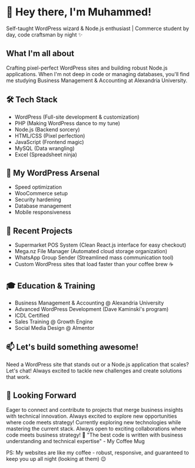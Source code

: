 # 👋 Hey there, I'm Muhammed!

Self-taught WordPress wizard & Node.js enthusiast | Commerce student by day, code craftsman by night ✨

## What I'm all about

Crafting pixel-perfect WordPress sites and building robust Node.js applications. When I'm not deep in code or managing databases, you'll find me studying Business Management & Accounting at Alexandria University.

## 🛠 Tech Stack
- WordPress (Full-site development & customization)
- PHP (Making WordPress dance to my tune)
- Node.js (Backend sorcery)
- HTML/CSS (Pixel perfection)
- JavaScript (Frontend magic)
- MySQL (Data wrangling)
- Excel (Spreadsheet ninja)

## 💪 My WordPress Arsenal
- Speed optimization
- WooCommerce setup
- Security hardening
- Database management
- Mobile responsiveness

## 🌱 Recent Projects
- Supermarket POS System (Clean React.js interface for easy checkout)
- Mega.nz File Manager (Automated cloud storage organization)
- WhatsApp Group Sender (Streamlined mass communication tool)
- Custom WordPress sites that load faster than your coffee brew ☕

## 🎓 Education & Training
- Business Management & Accounting @ Alexandria University
- Advanced WordPress Development (Dave Kaminski's program)
- ICDL Certified
- Sales Training @ Growth Engine
- Social Media Design @ Almentor

## 📫 Let's build something awesome!
Need a WordPress site that stands out or a Node.js application that scales? Let's chat! Always excited to tackle new challenges and create solutions that work.
## 🌟 Looking Forward
Eager to connect and contribute to projects that merge business insights with technical innovation. Always excited to explore new opportunities where code meets strategy!
Currently exploring new technologies while mastering the current stack. Always open to exciting collaborations where code meets business strategy! 🚀
"The best code is written with business understanding and technical expertise" - My Coffee Mug

PS: My websites are like my coffee - robust, responsive, and guaranteed to keep you up all night (looking at them) 😉
